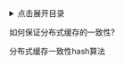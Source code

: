 <details>
<summary>点击展开目录</summary>
<!-- TOC -->


<!-- /TOC -->
</details>


如何保证分布式缓存的一致性?

分布式缓存一致性hash算法


